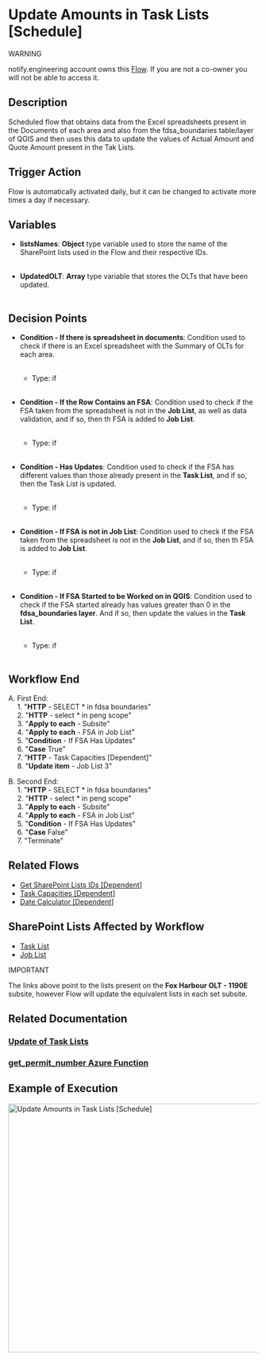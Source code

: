 # Update Amounts in Task Lists [Schedule]

<div class="warning">
<p class="admonition-title">WARNING</p>
<p>notify.engineering account owns this <a href="https://make.powerautomate.com/environments/Default-a5273f41-687e-4e5e-9fba-18c6ce465b41/flows/bc1c4d79-e1d1-4c80-a58e-526b610513f9/details" target="_blank">Flow</a>. If you are not a co-owner you will not be able to access it.</p>
</div>


## Description
Scheduled flow that obtains data from the Excel spreadsheets present in the Documents of each area and also from the fdsa_boundaries table/layer of QGIS and then uses this data to update the values ​​of Actual Amount and Quote Amount present in the Tak Lists.


## Trigger Action
Flow is automatically activated daily, but it can be changed to activate more times a day if necessary.


## Variables
* **listsNames**: **Object** type variable used to store the name of the SharePoint lists used in the Flow and their respective IDs.
<br></br>

* **UpdatedOLT**: **Array** type variable that stores the OLTs that have been updated.
<br></br>


## Decision Points
* **Condition - If there is spreadsheet in documents**: Condition used to check if there is an Excel spreadsheet with the Summary of OLTs for each area.
<br></br>
    * Type: if
<br></br>

* **Condition - If the Row Contains an FSA**: Condition used to check if the FSA taken from the spreadsheet is not in the **Job List**, as well as data validation, and if so, then th FSA is added to **Job List**.
<br></br>
    * Type: if
<br></br>

* **Condition - Has Updates**: Condition used to check if the FSA has different values ​​than those already present in the **Task List**, and if so, then the Task List is updated.
<br></br>
    * Type: if
<br></br>

* **Condition - If FSA is not in Job List**: Condition used to check if the FSA taken from the spreadsheet is not in the **Job List**, and if so, then th FSA is added to **Job List**.
<br></br>
    * Type: if
<br></br>

* **Condition - If FSA Started to be Worked on in QGIS**: Condition used to check if the FSA started already has values ​​greater than 0 in the **fdsa_boundaries layer**. And if so, then update the values ​​in the **Task List**.
<br></br>
    * Type: if
<br></br>


## Workflow End
A. First End:  
    &emsp; 1. "**HTTP** - SELECT * in fdsa boundaries"  
    &emsp; 2. "**HTTP** - select * in peng scope"  
    &emsp; 3. "**Apply to each** - Subsite"  
    &emsp; 4. "**Apply to each** - FSA in Job List"  
    &emsp; 5. "**Condition** - If FSA Has Updates"  
    &emsp; 6. "**Case** True"  
    &emsp; 7. "**HTTP** - Task Capacities [Dependent]"  
    &emsp; 8. "**Update item** - Job List 3"  

B. Second End:  
    &emsp; 1. "**HTTP** - SELECT * in fdsa boundaries"  
    &emsp; 2. "**HTTP** - select * in peng scope"  
    &emsp; 3. "**Apply to each** - Subsite"  
    &emsp; 4. "**Apply to each** - FSA in Job List"  
    &emsp; 5. "**Condition** - If FSA Has Updates"  
    &emsp; 6. "**Case** False"  
    &emsp; 7. "Terminate"


## Related Flows
* [Get SharePoint Lists IDs [Dependent]](../General/Get%20SharePoint%20Lists%20IDs%20[Dependent].md)
* [Task Capacities [Dependent]](Task%20Capacities%20[Dependent].md)
* [Date Calculator [Dependent]](Date%20Calculator%20[Dependent].md)


## SharePoint Lists Affected by Workflow
* <a href="https://vistacaretech.sharepoint.com/sites/engineering/xplore/1190E/Lists/Task%20List1/1000%20Tasks.aspx" target="_blank">Task List</a>
* <a href="https://vistacaretech.sharepoint.com/sites/engineering/xplore/1190E/Lists/Job%20List/AllItems.aspx" target="_blank">Job List</a>

<div class="note">
<p class="admonition-title">IMPORTANT</p>
<p>The links above point to the lists present on the <b>Fox Harbour OLT - 1190E</b> subsite, however Flow will update the equivalent lists in each set subsite.</p>
</div>


## Related Documentation
   ### [Update of Task Lists](Update%20of%20Task%20Lists.md)
   ### [get_permit_number Azure Function](../../azure_functions/get_permit_number.md)


## Example of Execution

<a class="" data-lightbox="Update Amounts in Task Lists [Schedule]" href="../../../_static/flows/Update Amounts in Task Lists [Schedule].gif" title="Update Amounts in Task Lists [Schedule]" data-title="Update Amounts in Task Lists [Schedule]"><img src="../../../_static/flows/Update Amounts in Task Lists [Schedule].gif" class="align-center" width="800px" height="500px" alt="Update Amounts in Task Lists [Schedule]">
</a>